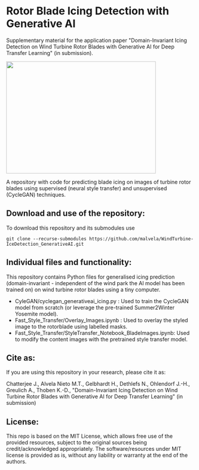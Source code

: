 # Rotor Blade Icing Detection with Generative AI
Supplementary material for the application paper "Domain-Invariant Icing Detection on Wind Turbine Rotor Blades with Generative AI for Deep Transfer Learning" (in submission).

<img src="https://user-images.githubusercontent.com/68553692/176689481-5fc86870-d7ed-4ec5-bb98-7abaf9564dc4.png" width="400" height="300" />

A repository with code for predicting blade icing on images of turbine rotor blades using supervised (neural style transfer) and unsupervised (CycleGAN) techniques.


## Download and use of the repository:
To download this repository and its submodules use

    git clone --recurse-submodules https://github.com/malvela/WindTurbine-IceDetection_GenerativeAI.git

## Individual files and functionality:
This repository contains Python files for generalised icing prediction (domain-invariant - independent of the wind park the AI model has been trained on) on wind turbine rotor blades using a tiny computer.

- CyleGAN/cyclegan_generativeai_icing.py : Used to train the CycleGAN model from scratch (or leverage the pre-trained Summer2Winter Yosemite model).
- Fast_Style_Transfer/Overlay_Images.ipynb : Used to overlay the styled image to the rotorblade using labelled masks.
- Fast_Style_Transfer/StyleTransfer_Notebook_BladeImages.ipynb: Used to modify the content images with the pretrained style transfer model. 
## Cite as:

If you are using this repository in your research, please cite it as:


Chatterjee J., Alvela Nieto M.T., Gelbhardt H., Dethlefs N., Ohlendorf J.-H., Greulich A., Thoben K.-D., "Domain-Invariant Icing Detection on Wind Turbine Rotor Blades with Generative AI for Deep Transfer Learning" (in submission)
## License:

This repo is based on the MIT License, which allows free use of the provided resources, subject to the original sources being credit/acknowledged appropriately. The software/resources under MIT license is provided as is, without any liability or warranty at the end of the authors.
